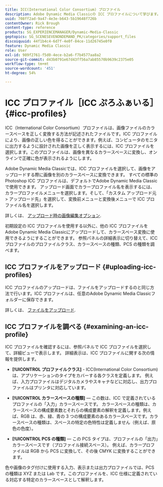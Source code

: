 ```yaml
---
title: ICC(International Color Consortium) プロファイル
description: Adobe Dynamic Media Classicの ICC プロファイルについて学びます。
uuid: 708ff2ad-9a47-4e3e-b643-5b19648f726b
contentOwner: Rick Brough
content-type: reference
products: SG_EXPERIENCEMANAGER/Dynamic-Media-Classic
geptopics: SG_SCENESEVENONDEMAND_PK/categories/support_files
discoiquuid: 44f1b4c4-6d7f-4e0f-84ce-11d26745e0f0
feature: Dynamic Media Classic
role: User
exl-id: 989f2761-f5d0-4ece-b2a6-f7b4577aa8a2
source-git-commit: d43b0791e67d43ff56a7ab85570b9639c2375e05
workflow-type: tm+mt
source-wordcount: '451'
ht-degree: 54%

---
```


# ICC プロファイル［ICC ぷろふぁいる］{#icc-profiles}

ICC（International Color Consortium）プロファイルは、画像ファイルのカラースペースを正しく変換する方法が記述されたファイルです。ICC プロファイルにより、画像の正しい色を得ることができます。例えば、コンピュータのモニタに出力するように設計された画像を正しく表示するには、ICC プロファイルを選択します。このプロファイルは、画像を異なるカラースペースに変換し、オンラインで正確に色が表示されるようにします。

Adobe Dynamic Media Classicでは、ICC プロファイルを選択して、画像をアップロードする際に画像を別のカラースペースに変換できます。 すべての標準のPhotoshop ICC プロファイルは、デフォルトでAdobe Dynamic Media Classicで使用できます。 アップロード画面でカラープロファイル名を表示するには、カラープロファイルメニューを選択します。そして、「カスタム アップロード元 > アップロード先」を選択して、変換前メニューと変換後メニューで ICC プロファイル名を選択します。

詳しくは、 [アップロード時の画像編集オプション](image-editing-options-upload.md#image-editing-options-at-upload).

初期設定の ICC プロファイルを使用する以外に、他の ICC プロファイルをAdobe Dynamic Media Classicにアップロードして、カラースペース変換に使用できるようにすることができます。 参照パネルの詳細表示に切り替えて、ICC プロファイルのプロファイルクラス、カラースペースの種類、PCS の種類を調べます。

## ICC プロファイルをアップロード {#uploading-icc-profiles}

ICC プロファイルのアップロードは、ファイルをアップロードするのと同じ方法で行います。ICC プロファイルは、任意のAdobe Dynamic Media Classicフォルダーに保存できます。

詳しくは、 [ファイルをアップロード](uploading-files.md#uploading_your_files).

## ICC プロファイルを調べる {#examining-an-icc-profile}

ICC プロファイルを確認するには、参照パネルで ICC プロファイルを選択して、詳細ビューで表示します。 詳細表示は、ICC プロファイルに関する次の情報を提供します。

* **[!UICONTROL プロファイルクラス]** - ICC(International Color Consortium) は、アプリケーションのタイプをカバーする各クラスを定義します。 例えば、入力プロファイルはデジタルカメラやスキャナなどに対応し、出力プロファイルはプリンタに対応しています。

* **[!UICONTROL カラースペースの種類]**  — この数は、ICC で定義されているプロファイルの「入力」カラースペースです。 カラースペースの種類は、カラースペースの構成要素数とそれらの構成要素の解釈を定義します。例えば、RGB は、赤、緑、青の 3 つの構成要素のあるカラースペースです。カラースペースの種類は、スペースの特定の色特性は定義しません（例えば、原色の色度）。

* **[!UICONTROL PCS の種類]**  — この PCS タイプは、プロファイルの「出力」カラースペースです（プロファイル接続スペース）。 例えば、カラープロファイルは RGB から PCS に変換して、その後 CMYK に変換することができます。

色や画像のタグ付けに使用する入力、表示または出力プロファイルでは、PCS の種類は XYZ または Lab です。このプロファイルを、ICC 仕様に定義されている対応する特定のカラースペースとして解釈します。
